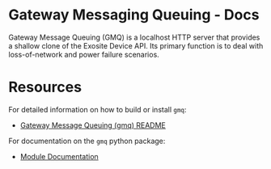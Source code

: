 # Gateway Messaging Queuing - Docs

Gateway Message Queuing (GMQ) is a localhost HTTP server that provides a shallow clone of the Exosite Device API. Its primary function is to deal with loss-of-network and power failure scenarios.

# Resources

For detailed information on how to build or install `gmq`: 
*  [Gateway Message Queuing (gmq) README](/exositeready/gwe/gmq/gateway_message_queuing_gmq/)

For documentation on the `gmq` python package:
*  [Module Documentation](https://gateway-engine.exosite.io/gmq/apidoc/modules.html)
